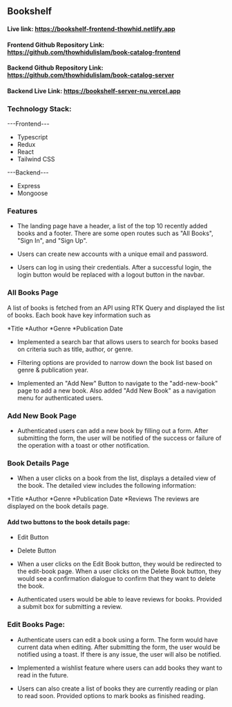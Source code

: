 ## Bookshelf

#### Live link: https://bookshelf-frontend-thowhid.netlify.app

#### Frontend Github Repository Link: https://github.com/thowhidulislam/book-catalog-frontend

#### Backend Github Repository Link: https://github.com/thowhidulislam/book-catalog-server

#### Backend Live Link: https://bookshelf-server-nu.vercel.app


### Technology Stack:

---Frontend---

- Typescript 
- Redux
- React
- Tailwind CSS

---Backend---

- Express
- Mongoose

### Features 

- The landing page  have a header, a list of the top 10 recently added books and a footer. There are some open routes such as "All Books", "Sign In", and "Sign Up".

- Users can create new accounts with a unique email and password.

- Users can log in using their credentials. After a successful login, the login button would be replaced with a logout button in the navbar.


### All Books Page

A list of books is fetched from an API using RTK Query and displayed the list of books. Each book have key information such as

*Title
*Author
*Genre
*Publication Date

- Implemented a search bar that allows users to search for books based on criteria such as title, author, or genre.

- Filtering options are provided to narrow down the book list based on genre & publication year.

- Implemented an "Add New" Button to navigate to the "add-new-book" page to add a new book. Also added "Add New Book" as a navigation menu for authenticated users.


### Add New Book Page

- Authenticated users can add a new book by filling out a form. After submitting the form, the user will be notified of the success or failure of the operation with a toast or other notification.

### Book Details Page

- When a user clicks on a book from the list, displays a detailed view of the book. The detailed view includes the following information:

*Title
*Author
*Genre
*Publication Date
*Reviews
The reviews are displayed on the book details page.

#### Add two buttons to the book details page:

- Edit Button
- Delete Button

- When a user clicks on the Edit Book button, they would be redirected to the edit-book page. When a user clicks on the Delete Book button, they would see a confirmation dialogue to confirm that they want to delete the book.

- Authenticated users would be able to leave reviews for books. Provided a submit box for submitting a review.

### Edit Books Page:

- Authenticate users can edit a book using a form. The form would have current data when editing. After submitting the form, the user would be notified using a toast. If there is any issue, the user will also be notified.

- Implemented a wishlist feature where users can add books they want to read in the future. 

- Users can also create a list of books they are currently reading or plan to read soon. Provided options to mark books as finished reading.
